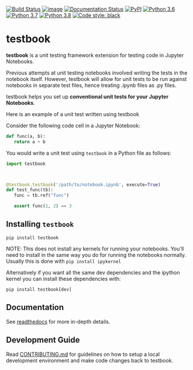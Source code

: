 [![Build Status](https://github.com/nteract/testbook/workflows/CI/badge.svg)](https://github.com/nteract/testbook/actions)
[![image](https://codecov.io/github/nteract/testbook/coverage.svg?branch=master)](https://codecov.io/github/nteract/testbook?branch=master)
[![Documentation Status](https://readthedocs.org/projects/testbook/badge/?version=latest)](https://testbook.readthedocs.io/en/latest/?badge=latest)
[![PyPI](https://img.shields.io/pypi/v/testbook.svg)](https://pypi.org/project/testbook/)
[![Python 3.6](https://img.shields.io/badge/python-3.6-blue.svg)](https://www.python.org/downloads/release/python-360/)
[![Python 3.7](https://img.shields.io/badge/python-3.7-blue.svg)](https://www.python.org/downloads/release/python-370/)
[![Python 3.8](https://img.shields.io/badge/python-3.8-blue.svg)](https://www.python.org/downloads/release/python-380/)
[![Code style: black](https://img.shields.io/badge/code%20style-black-000000.svg)](https://github.com/ambv/black)

# testbook

**testbook** is a unit testing framework extension for testing code in Jupyter Notebooks.

Previous attempts at unit testing notebooks involved writing the tests in the notebook itself.
However, testbook will allow for unit tests to be run against notebooks in separate test files,
hence treating .ipynb files as .py files.

testbook helps you set up **conventional unit tests for your Jupyter Notebooks**.

Here is an example of a unit test written using testbook

Consider the following code cell in a Jupyter Notebook:

```python
def func(a, b):
   return a + b
```

You would write a unit test using `testbook` in a Python file as follows:

```python
import testbook



@testbook.testbook('/path/to/notebook.ipynb', execute=True)
def test_func(tb):
   func = tb.ref("func")

   assert func(1, 2) == 3
```

## Installing `testbook`

```{code-block} bash
pip install testbook
```

NOTE: This does not install any kernels for running your notebooks. You'll need to install in the same way you do for running the notebooks normally. Usually this is done with `pip install ipykernel`

Alternatively if you want all the same dev dependencies and the ipython kernel you can install these dependencies with:

```{code-block} bash
pip install testbook[dev]
```

## Documentation

See [readthedocs](https://testbook.readthedocs.io/en/latest/) for more in-depth details.

## Development Guide

Read [CONTRIBUTING.md](./CONTRIBUTING.md) for guidelines on how to setup a local development environment and make code changes back to testbook.

